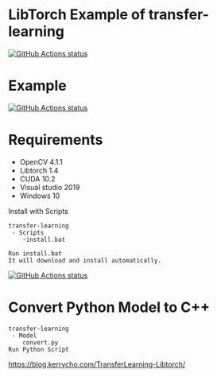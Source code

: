 # LibTorch Example of transfer-learning

<p align="left">
  <a href="https://github.com/kerry-Cho/transfer-learning"><img alt="GitHub Actions status" src="https://github.com/kerry-Cho/transfer-learning/workflows/Main%20workflow/badge.svg"></a>
</p>

# Example
<p align="left">
  <a href="https://github.com/kerry-Cho/transfer-learning"><img alt="GitHub Actions status" src="https://github.com/kerry-Cho/transfer-learning/blob/master/Images/train.png"></a>
</p>

# Requirements
 * OpenCV 4.1.1
 * Libtorch 1.4
 * CUDA 10.2
 * Visual studio 2019
 * Windows 10 

Install with Scripts

```
transfer-learning
 - Scripts
    -install.bat
    
Run install.bat
It will download and install automatically.
```

<p align="left">
  <a href="https://github.com/kerry-Cho/transfer-learning"><img alt="GitHub Actions status" src="https://github.com/kerry-Cho/transfer-learning/blob/master/Images/Install.png"></a>
</p>

# Convert Python Model to C++
```
transfer-learning
 - Model
    convert.py
Run Python Script
```
https://blog.kerrycho.com/TransferLearning-Libtorch/
